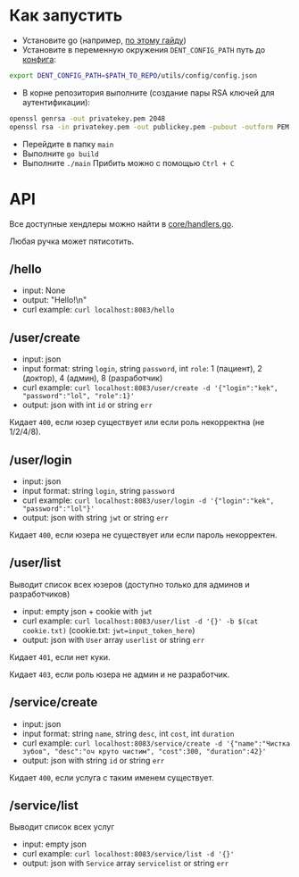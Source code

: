 # Как запустить
- Установите go (например, [по этому гайду](https://howistart.org/posts/go/1/#setting-up-your-environment))
- Установите в переменную окружения `DENT_CONFIG_PATH` путь до [конфига](https://github.com/GandarfHSE/dentistryBackend/blob/main/utils/config/config.json):
```bash
export DENT_CONFIG_PATH=$PATH_TO_REPO/utils/config/config.json
```
- В корне репозитория выполните (создание пары RSA ключей для аутентификации):
```bash
openssl genrsa -out privatekey.pem 2048
openssl rsa -in privatekey.pem -out publickey.pem -pubout -outform PEM
```
- Перейдите в папку `main`
- Выполните `go build`
- Выполните `./main`
Прибить можно с помощью `Ctrl + C`

# API

Все доступные хендлеры можно найти в [core/handlers.go](https://github.com/GandarfHSE/dentistryBackend/blob/main/core/handlers.go).

Любая ручка может пятисотить.

## /hello
- input: None
- output: "Hello!\n"
- curl example: `curl localhost:8083/hello`

## /user/create
- input: json
- input format: string `login`, string `password`, int `role`: 1 (пациент), 2 (доктор), 4 (админ), 8 (разработчик)
- curl example: `curl localhost:8083/user/create -d '{"login":"kek", "password":"lol", "role":1}'`
- output: json with int `id` or string `err`

Кидает `400`, если юзер существует или если роль некорректна (не 1/2/4/8).

## /user/login
- input: json
- input format: string `login`, string `password`
- curl example: `curl localhost:8083/user/login -d '{"login":"kek", "password":"lol"}'`
- output: json with string `jwt` or string `err`

Кидает `400`, если юзера не существует или если пароль некорректен.

## /user/list
Выводит список всех юзеров (доступно только для админов и разработчиков)
- input: empty json + cookie with `jwt`
- curl example: `curl localhost:8083/user/list -d '{}' -b $(cat cookie.txt)` (cookie.txt: `jwt=input_token_here`)
- output: json with `User` array `userlist` or string `err`

Кидает `401`, если нет куки.

Кидает `403`, если роль юзера не админ и не разработчик.

## /service/create
- input: json
- input format: string `name`, string `desc`, int `cost`, int `duration`
- curl example: `curl localhost:8083/service/create -d '{"name":"Чистка зубов", "desc":"оч круто чистим", "cost":300, "duration":42}'`
- output: json with string `id` or string `err`

Кидает `400`, если услуга с таким именем существует.

## /service/list
Выводит список всех услуг
- input: empty json
- curl example: `curl localhost:8083/service/list -d '{}'`
- output: json with `Service` array `servicelist` or string `err`
